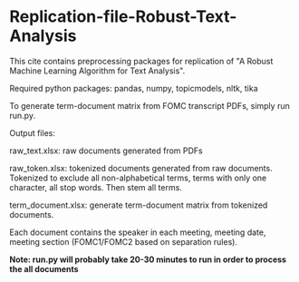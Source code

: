 # Replication-file-Robust-Text-Analysis

This cite contains preprocessing packages for replication of "A Robust Machine Learning Algorithm for Text Analysis". 

Required python packages: pandas, numpy, topicmodels, nltk, tika

To generate term-document matrix from FOMC transcript PDFs, simply run run.py.

Output files: 

raw_text.xlsx: raw documents generated from PDFs

raw_token.xlsx: tokenized documents generated from raw documents. Tokenized to exclude all non-alphabetical terms, terms with only one character, all stop words. Then stem all terms. 

term_document.xlsx: generate term-document matrix from tokenized documents. 

Each document contains the speaker in each meeting, meeting date, meeting section (FOMC1/FOMC2 based on separation rules).

**Note: run.py will probably take 20-30 minutes to run in order to process the all documents**

